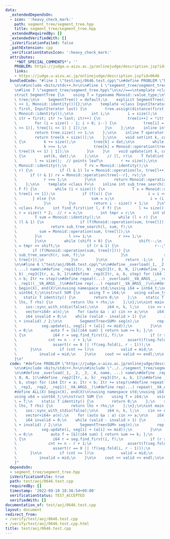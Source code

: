 ```yaml
---
data:
  _extendedDependsOn:
  - icon: ':heavy_check_mark:'
    path: segment_tree/segment_tree.hpp
    title: segment_tree/segment_tree.hpp
  _extendedRequiredBy: []
  _extendedVerifiedWith: []
  _isVerificationFailed: false
  _pathExtension: cpp
  _verificationStatusIcon: ':heavy_check_mark:'
  attributes:
    '*NOT_SPECIAL_COMMENTS*': ''
    PROBLEM: https://judge.u-aizu.ac.jp/onlinejudge/description.jsp?id=0646
    links:
    - https://judge.u-aizu.ac.jp/onlinejudge/description.jsp?id=0646
  bundledCode: "#line 1 \"test/aoj/0646.test.cpp\"\n#define PROBLEM \"https://judge.u-aizu.ac.jp/onlinejudge/description.jsp?id=0646\"\
    \n\n#include <bits/stdc++.h>\n\n#line 1 \"segment_tree/segment_tree.hpp\"\n\n\n\
    \n#line 7 \"segment_tree/segment_tree.hpp\"\n\n//===\ntemplate <class Monoid>\n\
    struct SegmentTree {\n    using T = typename Monoid::value_type;\n\n    std::vector<T>\
    \ tree;\n\n    SegmentTree() = default;\n    explicit SegmentTree(int n) : tree(n\
    \ << 1, Monoid::identity()){};\n\n    template <class InputIterator>\n    SegmentTree(InputIterator\
    \ first, InputIterator last) {\n        tree.assign(distance(first, last) << 1,\
    \ Monoid::identity());\n\n        int i;\n        i = size();\n        for (InputIterator\
    \ itr = first; itr != last; itr++) {\n            tree[i++] = *itr;\n        }\n\
    \        for (i = size() - 1; i > 0; i--) {\n            tree[i] = Monoid::operation(tree[(i\
    \ << 1)], tree[(i << 1) | 1]);\n        }\n    };\n\n    inline int size() {\n\
    \        return tree.size() >> 1;\n    };\n\n    inline T operator[](int k) {\n\
    \        return tree[k + size()];\n    };\n\n    void set(int k, const T dat)\
    \ {\n        k += size();\n        tree[k] = dat;\n\n        while (k > 1) {\n\
    \            k >>= 1;\n            tree[k] = Monoid::operation(tree[(k << 1)],\
    \ tree[(k << 1) | 1]);\n        }\n    }\n    void update(int k, const T dat)\
    \ {\n        set(k, dat);\n    };\n\n    // [l, r)\n    T fold(int l, int r) {\n\
    \        l += size();  // points leaf\n        r += size();\n\n        T lv =\
    \ Monoid::identity();\n        T rv = Monoid::identity();\n        while (l <\
    \ r) {\n            if (l & 1) lv = Monoid::operation(lv, tree[l++]);\n      \
    \      if (r & 1) rv = Monoid::operation(tree[--r], rv);\n            l >>= 1;\n\
    \            r >>= 1;\n        }\n\n        return Monoid::operation(lv, rv);\n\
    \    };\n\n    template <class F>\n    inline int sub_tree_search(int i, T sum,\
    \ F f) {\n        while (i < size()) {\n            T x = Monoid::operation(sum,\
    \ tree[i << 1]);\n            if (f(x)) {\n                i = i << 1;\n     \
    \       } else {\n                sum = x;\n                i = (i << 1) | 1;\n\
    \            }\n        }\n        return i - size() + 1;\n    }\n\n    template\
    \ <class F>\n    int find_first(int l, F f) {\n        l += size();\n        int\
    \ r = size() * 2;  // r = n;\n        int tmpr = r;\n        int shift = 0;\n\n\
    \        T sum = Monoid::identity();\n        while (l < r) {\n            if\
    \ (l & 1) {\n                if (f(Monoid::operation(sum, tree[l]))) {\n     \
    \               return sub_tree_search(l, sum, f);\n                }\n      \
    \          sum = Monoid::operation(sum, tree[l]);\n                l++;\n    \
    \        }\n            l >>= 1;\n            r >>= 1;\n            shift++;\n\
    \        }\n\n        while (shift > 0) {\n            shift--;\n            r\
    \ = tmpr >> shift;\n            if (r & 1) {\n                r--;\n         \
    \       if (f(Monoid::operation(sum, tree[r]))) {\n                    return\
    \ sub_tree_search(r, sum, f);\n                }\n                sum = Monoid::operation(sum,\
    \ tree[r]);\n            }\n        }\n\n        return -1;\n    };\n};\n//===\n\
    \n\n#line 6 \"test/aoj/0646.test.cpp\"\n\n#define _overload(_1, _2, _3, _4, name,\
    \ ...) name\n#define _rep1(Itr, N) _rep3(Itr, 0, N, 1)\n#define _rep2(Itr, a,\
    \ b) _rep3(Itr, a, b, 1)\n#define _rep3(Itr, a, b, step) for (i64 Itr = a; Itr\
    \ < b; Itr += step)\n#define repeat(...) _overload(__VA_ARGS__, _rep3, _rep2,\
    \ _rep1)(__VA_ARGS__)\n#define rep(...) repeat(__VA_ARGS__)\n\n#define ALL(X)\
    \ begin(X), end(X)\n\nusing namespace std;\nusing i64 = int64_t;\nusing u64 =\
    \ uint64_t;\n\nstruct SUM {\n    using T = i64;\n    using value_type = T;\n \
    \   static T identity() {\n        return 0;\n    };\n    static T operation(T\
    \ lhs, T rhs) {\n        return lhs + rhs;\n    };\n};\n\nint main() {\n    cin.tie(nullptr);\n\
    \    ios::sync_with_stdio(false);\n\n    i64 n, k, l;\n    cin >> n >> k >> l;\n\
    \    vector<i64> a(n);\n    for (auto &a : a) cin >> a;\n\n    i64 valid = n;\n\
    \    i64 invalid = 0;\n    while (valid - invalid > 1) {\n        i64 mid = (valid\
    \ + invalid) / 2;\n\n        SegmentTree<SUM> seg(n);\n        rep(i, n) {\n \
    \           seg.update(i, seg[i] + (a[i] <= mid));\n        }\n\n        i64 cnt\
    \ = 0;\n        auto f = [&](i64 sum) { return sum >= k; };\n        rep(i, n)\
    \ {\n            i64 r = seg.find_first(i, f);\n            if (r >= 0) {\n  \
    \              cnt += n - r + 1;\n                assert(f(seg.fold(i, r)));\n\
    \                assert(r == 0 || !f(seg.fold(i, r - 1)));\n            }\n  \
    \      }\n\n        if (cnt >= l)\n            valid = mid;\n        else\n  \
    \          invalid = mid;\n    }\n\n    cout << valid << endl;\n\n    return 0;\n\
    }\n"
  code: "#define PROBLEM \"https://judge.u-aizu.ac.jp/onlinejudge/description.jsp?id=0646\"\
    \n\n#include <bits/stdc++.h>\n\n#include \"../../segment_tree/segment_tree.hpp\"\
    \n\n#define _overload(_1, _2, _3, _4, name, ...) name\n#define _rep1(Itr, N) _rep3(Itr,\
    \ 0, N, 1)\n#define _rep2(Itr, a, b) _rep3(Itr, a, b, 1)\n#define _rep3(Itr, a,\
    \ b, step) for (i64 Itr = a; Itr < b; Itr += step)\n#define repeat(...) _overload(__VA_ARGS__,\
    \ _rep3, _rep2, _rep1)(__VA_ARGS__)\n#define rep(...) repeat(__VA_ARGS__)\n\n\
    #define ALL(X) begin(X), end(X)\n\nusing namespace std;\nusing i64 = int64_t;\n\
    using u64 = uint64_t;\n\nstruct SUM {\n    using T = i64;\n    using value_type\
    \ = T;\n    static T identity() {\n        return 0;\n    };\n    static T operation(T\
    \ lhs, T rhs) {\n        return lhs + rhs;\n    };\n};\n\nint main() {\n    cin.tie(nullptr);\n\
    \    ios::sync_with_stdio(false);\n\n    i64 n, k, l;\n    cin >> n >> k >> l;\n\
    \    vector<i64> a(n);\n    for (auto &a : a) cin >> a;\n\n    i64 valid = n;\n\
    \    i64 invalid = 0;\n    while (valid - invalid > 1) {\n        i64 mid = (valid\
    \ + invalid) / 2;\n\n        SegmentTree<SUM> seg(n);\n        rep(i, n) {\n \
    \           seg.update(i, seg[i] + (a[i] <= mid));\n        }\n\n        i64 cnt\
    \ = 0;\n        auto f = [&](i64 sum) { return sum >= k; };\n        rep(i, n)\
    \ {\n            i64 r = seg.find_first(i, f);\n            if (r >= 0) {\n  \
    \              cnt += n - r + 1;\n                assert(f(seg.fold(i, r)));\n\
    \                assert(r == 0 || !f(seg.fold(i, r - 1)));\n            }\n  \
    \      }\n\n        if (cnt >= l)\n            valid = mid;\n        else\n  \
    \          invalid = mid;\n    }\n\n    cout << valid << endl;\n\n    return 0;\n\
    }"
  dependsOn:
  - segment_tree/segment_tree.hpp
  isVerificationFile: true
  path: test/aoj/0646.test.cpp
  requiredBy: []
  timestamp: '2022-09-10 18:36:54+09:00'
  verificationStatus: TEST_ACCEPTED
  verifiedWith: []
documentation_of: test/aoj/0646.test.cpp
layout: document
redirect_from:
- /verify/test/aoj/0646.test.cpp
- /verify/test/aoj/0646.test.cpp.html
title: test/aoj/0646.test.cpp
---
```

